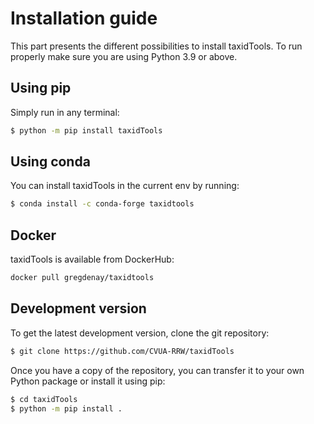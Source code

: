 # Installation guide

This part presents the different possibilities to install
taxidTools.
To run properly make sure you are using Python 3.9 or above.

## Using pip

Simply run in any terminal:

```bash
$ python -m pip install taxidTools
```

## Using conda

You can install taxidTools in the current env by running:

```bash
$ conda install -c conda-forge taxidtools
```

## Docker

taxidTools is available from DockerHub:

```bash
docker pull gregdenay/taxidtools
```

## Development version

To get the latest development version, clone the git repository:

```bash
$ git clone https://github.com/CVUA-RRW/taxidTools
```

Once you have a copy of the repository, you can transfer it to 
your own Python package or install it using pip:

```bash
$ cd taxidTools
$ python -m pip install .
```
